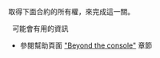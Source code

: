 取得下面合約的所有權，來完成這一關。

&nbsp;
可能會有用的資訊
* 參閱幫助頁面 ["Beyond the console"](https://ethernaut.openzeppelin.com/help) 章節
